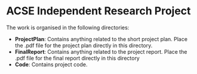 ACSE Independent Research Project
=================================

The work is organised in the following directories:

- **ProjectPlan**: Contains anything related to the short project plan. Place the .pdf file for the project plan directly in this directory.
- **FinalReport**: Contains anything related to the project report. Place the .pdf file for the final report directly in this directory
- **Code**: Contains project code.

